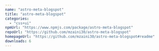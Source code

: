 ```yaml
---
name: "astro-meta-blogspot"
title: "astro-meta-blogspot"
categories:
  - "css+ui"
npmUrl: "https://www.npmjs.com/package/astro-meta-blogspot"
repoUrl: "https://github.com/mzaini30/astro-meta-blogspot"
homepageUrl: "https://github.com/mzaini30/astro-meta-blogspot#readme"
downloads: 6
---
```

